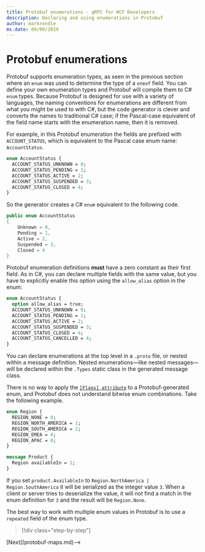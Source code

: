 ```yaml
---
title: Protobuf enumerations - gRPC for WCF Developers
description: Declaring and using enumerations in Protobuf
author: markrendle
ms.date: 09/09/2019
---
```


# Protobuf enumerations

Protobuf supports enumeration types, as seen in the previous section where an `enum` was used to determine the type of a `oneof` field. You can define your own enumeration types and Protobuf will compile them to C# `enum` types. Because Protobuf is designed for use with a variety of languages, the naming conventions for enumerations are different from what you might be used to with C#, but the code generator is clever and converts the names to traditional C# case; if the Pascal-case equivalent of the field name starts with the enumeration name, then it is removed.

For example, in this Protobuf enumeration the fields are prefixed with `ACCOUNT_STATUS`, which is equivalent to the Pascal case enum name: `AccountStatus`.

```protobuf
enum AccountStatus {
  ACCOUNT_STATUS_UNKNOWN = 0;
  ACCOUNT_STATUS_PENDING = 1;
  ACCOUNT_STATUS_ACTIVE = 2;
  ACCOUNT_STATUS_SUSPENDED = 3;
  ACCOUNT_STATUS_CLOSED = 4;
}
```

So the generator creates a C# `enum` equivalent to the following code.

```csharp
public enum AccountStatus
{
    Unknown = 0,
    Pending = 1,
    Active = 2,
    Suspended = 3,
    Closed = 4
}
```

Protobuf enumeration definitions **must** have a zero constant as their first field. As in C#, you can declare multiple fields with the same value, but you have to explicitly enable this option using the `allow_alias` option in the enum:

```protobuf
enum AccountStatus {
  option allow_alias = true;
  ACCOUNT_STATUS_UNKNOWN = 0;
  ACCOUNT_STATUS_PENDING = 1;
  ACCOUNT_STATUS_ACTIVE = 2;
  ACCOUNT_STATUS_SUSPENDED = 3;
  ACCOUNT_STATUS_CLOSED = 4;
  ACCOUNT_STATUS_CANCELLED = 4;
}
```

You can declare enumerations at the top level in a `.proto` file, or nested within a message definition. Nested enumerations&mdash;like nested messages&mdash;will be declared within the `.Types` static class in the generated message class.

There is no way to apply the [`[Flags] attribute`](https://docs.microsoft.com/dotnet/api/system.flagsattribute?view=netcore-3.0) to a Protobuf-generated enum, and Protobuf does not understand bitwise enum combinations. Take the following example.

```protobuf
enum Region {
  REGION_NONE = 0;
  REGION_NORTH_AMERICA = 1;
  REGION_SOUTH_AMERICA = 2;
  REGION_EMEA = 4;
  REGION_APAC = 8;
}

message Product {
  Region availableIn = 1;
}
```

If you set `product.AvailableIn` to `Region.NorthAmerica | Region.SouthAmerica` it will be serialized as the integer value `3`. When a client or server tries to deserialize the value, it will not find a match in the enum definition for `3` and the result will be `Region.None`.

The best way to work with multiple enum values in Protobuf is to use a `repeated` field of the enum type.

>[!div class="step-by-step"]
<!-->[Next](protobuf-maps.md)-->
